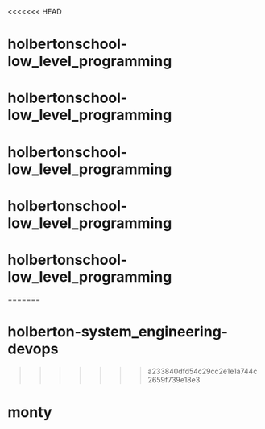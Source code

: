 <<<<<<< HEAD
# holbertonschool-low_level_programming
# holbertonschool-low_level_programming
# holbertonschool-low_level_programming
# holbertonschool-low_level_programming
# holbertonschool-low_level_programming
=======
# holberton-system_engineering-devops
>>>>>>> a233840dfd54c29cc2e1e1a744c2659f739e18e3
# monty
